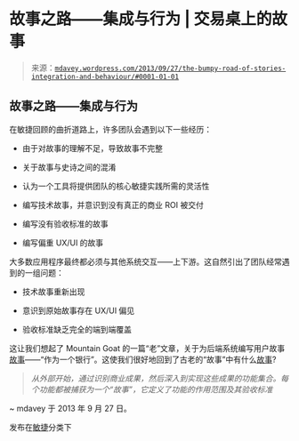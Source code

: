 <!--yml

分类：未分类

日期：2024-05-18 06:00:47

-->

# 故事之路——集成与行为 | 交易桌上的故事

> 来源：[`mdavey.wordpress.com/2013/09/27/the-bumpy-road-of-stories-integration-and-behaviour/#0001-01-01`](https://mdavey.wordpress.com/2013/09/27/the-bumpy-road-of-stories-integration-and-behaviour/#0001-01-01)

## 故事之路——集成与行为

在敏捷回顾的曲折道路上，许多团队会遇到以下一些经历：

+   由于对故事的理解不足，导致故事不完整

+   关于故事与史诗之间的混淆

+   认为一个工具将提供团队的核心敏捷实践所需的灵活性

+   编写技术故事，并意识到没有真正的商业 ROI 被交付

+   编写没有验收标准的故事

+   编写偏重 UX/UI 的故事

大多数应用程序最终都必须与其他系统交互——上下游。这自然引出了团队经常遇到的一组问题：

+   技术故事重新出现

+   意识到原始故事存在 UX/UI 偏见

+   验收标准缺乏完全的端到端覆盖

这让我们想起了 Mountain Goat 的一篇“老”文章，关于为后端系统编写用户故事[故事](http://www.mountaingoatsoftware.com/blog/writing-user-stories-for-back-end-systems)——“作为一个银行”。这使我们很好地回到了古老的“故事”中有什么[故事](http://dannorth.net/whats-in-a-story/)?

> *从外部开始，通过识别商业成果，然后深入到实现这些成果的功能集合。每个功能都被捕获为一个“故事”，它定义了功能的作用范围及其验收标准*

~ mdavey 于 2013 年 9 月 27 日。

发布在[敏捷](https://mdavey.wordpress.com/category/agile/)分类下
